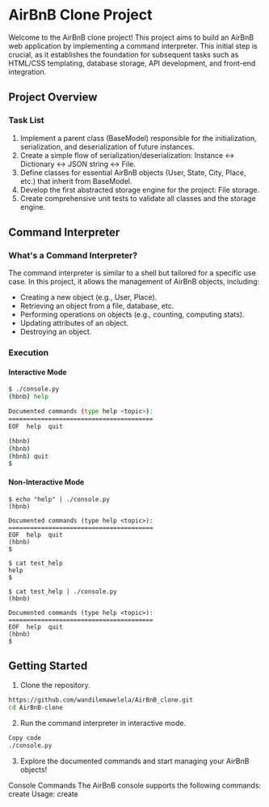 # AirBnB Clone Project

Welcome to the AirBnB clone project! This project aims to build an AirBnB web application by implementing a command interpreter. This initial step is crucial, as it establishes the foundation for subsequent tasks such as HTML/CSS templating, database storage, API development, and front-end integration.

## Project Overview

### Task List
1. Implement a parent class (BaseModel) responsible for the initialization, serialization, and deserialization of future instances.
2. Create a simple flow of serialization/deserialization: Instance <-> Dictionary <-> JSON string <-> File.
3. Define classes for essential AirBnB objects (User, State, City, Place, etc.) that inherit from BaseModel.
4. Develop the first abstracted storage engine for the project: File storage.
5. Create comprehensive unit tests to validate all classes and the storage engine.

## Command Interpreter

### What's a Command Interpreter?

The command interpreter is similar to a shell but tailored for a specific use case. In this project, it allows the management of AirBnB objects, including:

- Creating a new object (e.g., User, Place).
- Retrieving an object from a file, database, etc.
- Performing operations on objects (e.g., counting, computing stats).
- Updating attributes of an object.
- Destroying an object.

### Execution

#### Interactive Mode

```bash
$ ./console.py
(hbnb) help

Documented commands (type help <topic>):
========================================
EOF  help  quit

(hbnb) 
(hbnb) 
(hbnb) quit
$
```

#### Non-Interactive Mode
```
$ echo "help" | ./console.py
(hbnb)

Documented commands (type help <topic>):
========================================
EOF  help  quit
(hbnb) 
$

$ cat test_help
help
$

$ cat test_help | ./console.py
(hbnb)

Documented commands (type help <topic>):
========================================
EOF  help  quit
(hbnb) 
$
```

## Getting Started
1. Clone the repository.

```bash
https://github.com/wandilemawelela/AirBnB_clone.git
cd AirBnB-clone
```

2. Run the command interpreter in interactive mode.

```bash
Copy code
./console.py
```

3. Explore the documented commands and start managing your AirBnB objects!

Console Commands
The AirBnB console supports the following commands:
  create
Usage: create <class>




